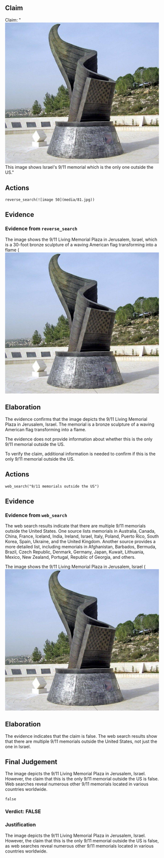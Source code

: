 ## Claim
Claim: "![image 50](media/81.jpg) This image shows Israel's 9/11 memorial which is the only one outside the US."

## Actions
```
reverse_search(![image 50](media/81.jpg))
```

## Evidence
### Evidence from `reverse_search`
The image shows the 9/11 Living Memorial Plaza in Jerusalem, Israel, which is a 30-foot bronze sculpture of a waving American flag transforming into a flame (![image 50](media/81.jpg)

## Elaboration
The evidence confirms that the image depicts the 9/11 Living Memorial Plaza in Jerusalem, Israel. The memorial is a bronze sculpture of a waving American flag transforming into a flame.

The evidence does not provide information about whether this is the only 9/11 memorial outside the US.

To verify the claim, additional information is needed to confirm if this is the only 9/11 memorial outside the US.


## Actions
```
web_search("9/11 memorials outside the US")
```

## Evidence
### Evidence from `web_search`
The web search results indicate that there are multiple 9/11 memorials outside the United States. One source lists memorials in Australia, Canada, China, France, Iceland, India, Ireland, Israel, Italy, Poland, Puerto Rico, South Korea, Spain, Ukraine, and the United Kingdom. Another source provides a more detailed list, including memorials in Afghanistan, Barbados, Bermuda, Brazil, Czech Republic, Denmark, Germany, Japan, Kuwait, Lithuania, Mexico, New Zealand, Portugal, Republic of Georgia, and others.

The image shows the 9/11 Living Memorial Plaza in Jerusalem, Israel (![image 50](media/81.jpg)

## Elaboration
The evidence indicates that the claim is false. The web search results show that there are multiple 9/11 memorials outside the United States, not just the one in Israel.


## Final Judgement
The image depicts the 9/11 Living Memorial Plaza in Jerusalem, Israel. However, the claim that this is the only 9/11 memorial outside the US is false. Web searches reveal numerous other 9/11 memorials located in various countries worldwide.

`false`

### Verdict: FALSE

### Justification
The image depicts the 9/11 Living Memorial Plaza in Jerusalem, Israel. However, the claim that this is the only 9/11 memorial outside the US is false, as web searches reveal numerous other 9/11 memorials located in various countries worldwide.
